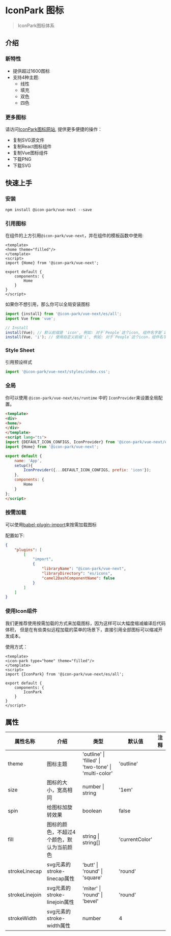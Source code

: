 # IconPark 图标
> IconPark图标体系

## 介绍

### 新特性
* 提供超过1600图标
* 支持4种主题:
    * 线性
    * 填充
    * 双色
    * 四色

### 更多图标
请访问[IconPark图标网站](http://iconpark.bytedance.com), 提供更多便捷的操作：
* 复制SVG源文件
* 复制React图标组件
* 复制Vue图标组件
* 下载PNG
* 下载SVG
## 快速上手
### 安装

```
npm install @icon-park/vue-next --save
```

### 引用图标
在组件的上方引用`@icon-park/vue-next`，并在组件的模板函数中使用:

``` vue
<template>
<home theme="filled"/>
</template>
<script>
import {Home} from '@icon-park/vue-next';

export default {
    components: {
        Home
    }
}
</script>
```

如果你不想引用，那么你可以全局安装图标

```typescript
import {install} from '@icon-park/vue-next/es/all';
import Vue from 'vue';

// Install
install(Vue); // 默认前缀是 'icon', 例如: 对于`People`这个icon, 组件名字是`icon-people`.
install(Vue, 'i'); // 使用自定义前缀'i', 例如: 对于`People`这个icon，组件名字是`i-people`.
```
### Style Sheet

引用预设样式

```typescript
import '@icon-park/vue-next/styles/index.css';
```

### 全局
你可以使用 `@icon-park/vue-next/es/runtime` 中的 `IconProvider`来设置全局配置。

```html
<template>
<div>
<home/>
</div>
</template>
<script lang="ts">
import {DEFAULT_ICON_CONFIGS, IconProvider} from '@icon-park/vue-next/es/runtime';
import {Home} from '@icon-park/vue-next';

export default {
    name: 'App',
    setup(){
        IconProvider({...DEFAULT_ICON_CONFIGS, prefix: 'icon'});
    },
    components: {
        Home
    }
};
</script>

```

### 按需加载

可以使用[babel-plugin-import](https://github.com/ant-design/babel-plugin-import)来按需加载图标

配置如下:
```json
{
    "plugins": [
        [
            "import",
            {
                "libraryName": "@icon-park/vue-next",
                "libraryDirectory": "es/icons",
                "camel2DashComponentName": false 
            }
        ]
    ]
}
```


### 使用Icon组件
我们更推荐使用按需加载的方式来加载图标，因为这样可以大幅度缩减编译后代码体积，
但是在有些类似远程加载的菜单的场景下，直接引用全部图标可以缩减开发成本。

使用方式：

``` vue
<template>
<icon-park type="home" theme="filled"/>
</template>
<script>
import {IconPark} from '@icon-park/vue-next/es/all';

export default {
    components: {
        IconPark
    }
}
</script>
```

## 属性
|    属性名称	 | 介绍  | 类型  | 默认值 | 注释 |
| ---------- | --- | --- | --- | --- |
| theme |  图标主题 | 'outline' &#124; 'filled' &#124; 'two-tone' &#124; 'multi-color' | 'outline'  |
| size | 图标的大小，宽高相同 | number &#124; string |  '1em' |
| spin |  给图标加旋转效果 | boolean | false |
| fill |  图标的颜色，不超过4个颜色，默认为当前颜色 | string &#124; string[]|  'currentColor' |
| strokeLinecap |  svg元素的stroke-linecap属性 | 'butt' &#124; 'round' &#124; 'square' |  'round' |
| strokeLinejoin |  svg元素的stroke-linejoin属性 | 'miter' &#124; 'round' &#124; 'bevel' |  'round' |
| strokeWidth |  svg元素的stroke-width属性 | number |  4 |
